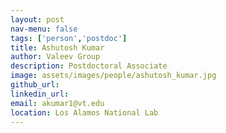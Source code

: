 ```yaml
---
layout: post
nav-menu: false
tags: ['person','postdoc']
title: Ashutosh Kumar 
author: Valeev Group
description: Postdoctoral Associate
image: assets/images/people/ashutosh_kumar.jpg
github_url: 
linkedin_url: 
email: akumar1@vt.edu
location: Los Alamos National Lab
---
```

